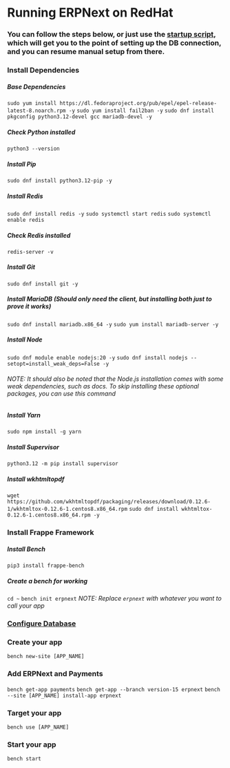 # Running ERPNext on RedHat

### You can follow the steps below, or just use the [startup script](./startup.sh), which will get you to the point of setting up the DB connection, and you can resume manual setup from there.

### Install Dependencies
##### Base Dependencies
`sudo yum install https://dl.fedoraproject.org/pub/epel/epel-release-latest-8.noarch.rpm -y`
`sudo yum install fail2ban -y`
`sudo dnf install pkgconfig python3.12-devel gcc mariadb-devel -y`

##### Check Python installed
`python3 --version`

##### Install Pip
`sudo dnf install python3.12-pip -y`

##### Install Redis 
`sudo dnf install redis -y`
`sudo systemctl start redis`
`sudo systemctl enable redis`

##### Check Redis installed
`redis-server -v`

##### Install Git
`sudo dnf install git -y`

##### Install MariaDB (Should only need the client, but installing both just to prove it works)
`sudo dnf install mariadb.x86_64 -y`
`sudo yum install mariadb-server -y`

##### Install Node
`sudo dnf module enable nodejs:20 -y`
`sudo dnf install nodejs --setopt=install_weak_deps=False -y`
###### NOTE: It should also be noted that the Node.js installation comes with some weak dependencies, such as docs. To skip installing these optional packages, you can use this command

##### Install Yarn 
`sudo npm install -g yarn`

##### Install Supervisor
`python3.12 -m pip install supervisor`

##### Install wkhtmltopdf
`wget https://github.com/wkhtmltopdf/packaging/releases/download/0.12.6-1/wkhtmltox-0.12.6-1.centos8.x86_64.rpm`
`sudo dnf install wkhtmltox-0.12.6-1.centos8.x86_64.rpm -y`


### Install Frappe Framework

##### Install Bench
`pip3 install frappe-bench`

##### Create a bench for working
`cd ~`
`bench init erpnext`
_NOTE: Replace `erpnext` with whatever you want to call your app_

### [Configure Database](./DBSetup.md)

### Create your app
`bench new-site [APP_NAME]`

### Add ERPNext and Payments
`bench get-app payments`
`bench get-app --branch version-15 erpnext`
`bench --site [APP_NAME] install-app erpnext`

### Target your app
`bench use [APP_NAME]`

### Start your app
`bench start`